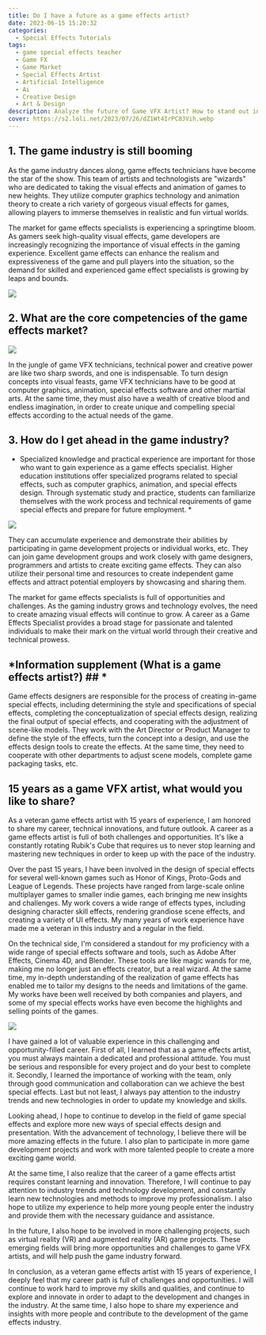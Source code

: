 ```yaml
---
title: Do I have a future as a game effects artist?
date: 2023-06-15 15:20:32
categories:
  - Special Effects Tutorials
tags: 
  - game special effects teacher
  - Game FX
  - Game Market
  - Special Effects Artist
  - Artificial Intelligence
  - Ai
  - Creative Design
  - Art & Design
description: Analyze the future of Game VFX Artist? How to stand out in the Game VFX Artist market?
cover: https://s2.loli.net/2023/07/26/dZ1Wt4IrPC8JVih.webp
---
```



## 1. The game industry is still booming

As the game industry dances along, game effects technicians have become the star of the show. This team of artists and technologists are "wizards" who are dedicated to taking the visual effects and animation of games to new heights. They utilize computer graphics technology and animation theory to create a rich variety of gorgeous visual effects for games, allowing players to immerse themselves in realistic and fun virtual worlds.

The market for game effects specialists is experiencing a springtime bloom. As gamers seek high-quality visual effects, game developers are increasingly recognizing the importance of visual effects in the gaming experience. Excellent game effects can enhance the realism and expressiveness of the game and pull players into the situation, so the demand for skilled and experienced game effect specialists is growing by leaps and bounds.

![](https://s2.loli.net/2023/07/26/dZ1Wt4IrPC8JVih.webp)

## 2. What are the core competencies of the game effects market?

![](https://s2.loli.net/2023/07/26/TBesSYZDQlfMchX.png)

In the jungle of game VFX technicians, technical power and creative power are like two sharp swords, and one is indispensable. To turn design concepts into visual feasts, game VFX technicians have to be good at computer graphics, animation, special effects software and other martial arts. At the same time, they must also have a wealth of creative blood and endless imagination, in order to create unique and compelling special effects according to the actual needs of the game.

## 3. How do I get ahead in the game industry?

* Specialized knowledge and practical experience are important for those who want to gain experience as a game effects specialist. Higher education institutions offer specialized programs related to special effects, such as computer graphics, animation, and special effects design. Through systematic study and practice, students can familiarize themselves with the work process and technical requirements of game special effects and prepare for future employment. *

![](https://s2.loli.net/2023/07/26/CdUjRl3DWfoz6r9.png)

They can accumulate experience and demonstrate their abilities by participating in game development projects or individual works, etc. They can join game development groups and work closely with game designers, programmers and artists to create exciting game effects. They can also utilize their personal time and resources to create independent game effects and attract potential employers by showcasing and sharing them.

The market for game effects specialists is full of opportunities and challenges. As the gaming industry grows and technology evolves, the need to create amazing visual effects will continue to grow. A career as a Game Effects Specialist provides a broad stage for passionate and talented individuals to make their mark on the virtual world through their creative and technical prowess.

## *Information supplement (What is a game effects artist?) ## *

Game effects designers are responsible for the process of creating in-game special effects, including determining the style and specifications of special effects, completing the conceptualization of special effects design, realizing the final output of special effects, and cooperating with the adjustment of scene-like models. They work with the Art Director or Product Manager to define the style of the effects, turn the concept into a design, and use the effects design tools to create the effects. At the same time, they need to cooperate with other departments to adjust scene models, complete game packaging tasks, etc.

## 15 years as a game VFX artist, what would you like to share?

As a veteran game effects artist with 15 years of experience, I am honored to share my career, technical innovations, and future outlook. A career as a game effects artist is full of both challenges and opportunities. It's like a constantly rotating Rubik's Cube that requires us to never stop learning and mastering new techniques in order to keep up with the pace of the industry.

Over the past 15 years, I have been involved in the design of special effects for several well-known games such as Honor of Kings, Proto-Gods and League of Legends. These projects have ranged from large-scale online multiplayer games to smaller indie games, each bringing me new insights and challenges. My work covers a wide range of effects types, including designing character skill effects, rendering grandiose scene effects, and creating a variety of UI effects. My many years of work experience have made me a veteran in this industry and a regular in the field.

On the technical side, I'm considered a standout for my proficiency with a wide range of special effects software and tools, such as Adobe After Effects, Cinema 4D, and Blender. These tools are like magic wands for me, making me no longer just an effects creator, but a real wizard. At the same time, my in-depth understanding of the realization of game effects has enabled me to tailor my designs to the needs and limitations of the game. My works have been well received by both companies and players, and some of my special effects works have even become the highlights and selling points of the games.

![](https://s2.loli.net/2023/09/23/4GxNBAz8ml3hkEQ.jpg)

I have gained a lot of valuable experience in this challenging and opportunity-filled career. First of all, I learned that as a game effects artist, you must always maintain a dedicated and professional attitude. You must be serious and responsible for every project and do your best to complete it. Secondly, I learned the importance of working with the team, only through good communication and collaboration can we achieve the best special effects. Last but not least, I always pay attention to the industry trends and new technologies in order to update my knowledge and skills.

Looking ahead, I hope to continue to develop in the field of game special effects and explore more new ways of special effects design and presentation. With the advancement of technology, I believe there will be more amazing effects in the future. I also plan to participate in more game development projects and work with more talented people to create a more exciting game world.

At the same time, I also realize that the career of a game effects artist requires constant learning and innovation. Therefore, I will continue to pay attention to industry trends and technology development, and constantly learn new technologies and methods to improve my professionalism. I also hope to utilize my experience to help more young people enter the industry and provide them with the necessary guidance and assistance.

In the future, I also hope to be involved in more challenging projects, such as virtual reality (VR) and augmented reality (AR) game projects. These emerging fields will bring more opportunities and challenges to game VFX artists, and will help push the game industry forward.

In conclusion, as a veteran game effects artist with 15 years of experience, I deeply feel that my career path is full of challenges and opportunities. I will continue to work hard to improve my skills and qualities, and continue to explore and innovate in order to adapt to the development and changes in the industry. At the same time, I also hope to share my experience and insights with more people and contribute to the development of the game effects industry.

